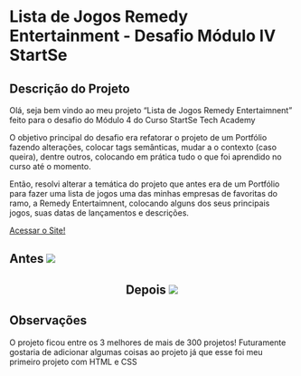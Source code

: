 <h1 align-"center>
 Lista de Jogos Remedy Entertainment - Desafio Módulo IV StartSe
 </h1>
 
 ## Descrição do Projeto
 
 Olá, seja bem vindo ao meu projeto “Lista de Jogos Remedy Entertaimnent” feito para o desafio do Módulo 4 do Curso StartSe Tech Academy
 
 O objetivo principal do desafio era refatorar o projeto de um Portfólio fazendo alterações, colocar tags semânticas, mudar a o contexto (caso queira), dentre outros, colocando em prática tudo o que foi aprendido no curso até o momento.
 
 Então, resolvi alterar a temática do projeto que antes era de um Portfólio para fazer uma lista de jogos uma das minhas empresas de favoritas do ramo, a Remedy Entertaimnent, colocando alguns dos seus principais jogos, suas datas de lançamentos e descrições.
 
 <a href="https://thisouza022.github.io/Desafio-Modulo-IV-StartSe/"> Acessar o Site! </a>
 
  <h2 align-"center"> 
  Antes
  
  <img src="/assets/gif/Before.gif">
  </h2>
 
  <h2 align="center">
  Depois
 
  <img src="/assets/gif/After.gif">
  </h2>
  
 ## Observações
 
 O projeto ficou entre os 3 melhores de mais de 300 projetos!
 Futuramente gostaria de adicionar algumas coisas ao projeto já que esse foi meu primeiro projeto com HTML e CSS 
